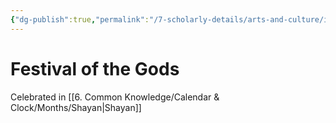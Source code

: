 ```yaml
---
{"dg-publish":true,"permalink":"/7-scholarly-details/arts-and-culture/international-festivals/festival-of-the-gods/","noteIcon":""}
---
```


# Festival of the Gods

Celebrated in [[6. Common Knowledge/Calendar & Clock/Months/Shayan\|Shayan]] 